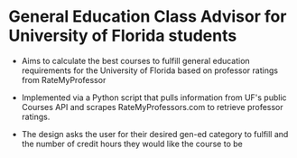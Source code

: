 # General Education Class Advisor for University of Florida students
- Aims to calculate the best courses to fulfill general education requirements for the University of Florida based on professor ratings from RateMyProfessor

- Implemented via a Python script that pulls information from UF's public Courses API and scrapes RateMyProfessors.com to retrieve professor ratings.

- The design asks the user for their desired gen-ed category to fulfill and the number of credit hours they would like the course to be
